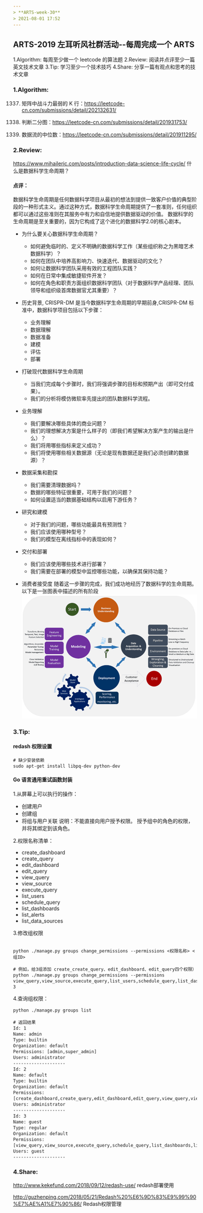 ```yaml
---
> **ARTS-week-30**
> 2021-08-01 17:52
---
```



## ARTS-2019 左耳听风社群活动--每周完成一个 ARTS
1.Algorithm: 每周至少做一个 leetcode 的算法题
2.Review: 阅读并点评至少一篇英文技术文章
3.Tip: 学习至少一个技术技巧
4.Share: 分享一篇有观点和思考的技术文章

### 1.Algorithm:

1337. 矩阵中战斗力最弱的 K 行：https://leetcode-cn.com/submissions/detail/202132631/

785. 判断二分图：https://leetcode-cn.com/submissions/detail/201931753/

295. 数据流的中位数：https://leetcode-cn.com/submissions/detail/201911295/

### 2.Review:


https://www.mihaileric.com/posts/introduction-data-science-life-cycle/
什么是数据科学生命周期？

#### 点评：

数据科学生命周期是任何数据科学项目从最初的想法到提供一致客户价值的典型阶段的一种形式主义。通过这种方式，数据科学生命周期提供了一套准则，任何组织都可以通过这些准则在其服务中有力和自信地提供数据驱动的价值。
数据科学的生命周期是至关重要的，因为它构成了这个进化的数据科学2.0的核心剧本。

- 为什么要关心数据科学生命周期？
  - 如何避免临时的、定义不明确的数据科学工作（某些组织称之为黑暗艺术数据科学）？
  - 如何在团队中培养高影响力、快速迭代、数据驱动的文化？
  - 如何让数据科学团队采用有效的工程团队实践？
  - 如何在日常中集成敏捷软件开发？
  - 如何在角色和职责方面组织数据科学团队（对于数据科学产品经理、团队领导和组织级首席数据官尤其重要）？

- 历史背景, CRISPR-DM 是当今数据科学生命周期的早期前身,CRISPR-DM 标准中，数据科学项目包括以下步骤：
  - 业务理解
  - 数据理解
  - 数据准备
  - 建模
  - 评估
  - 部署

- 打破现代数据科学生命周期
  - 当我们完成每个步骤时，我们将强调步骤的目标和预期产出（即可交付成果）。
  - 我们的分析将模仿微软率先提出的团队数据科学流程。

- 业务理解
  - 我们要解决哪些具体的商业问题？
  - 我们的理想解决方案是什么样子的（即我们希望解决方案产生的输出是什么）？
  - 我们将用哪些指标来定义成功？
  - 我们将使用哪些相关数据源（无论是现有数据还是我们必须创建的数据源）？

- 数据采集和勘探
  - 我们需要清理数据吗？
  - 数据的哪些特征很重要，可用于我们的问题？
  - 如何设置适当的数据基础结构以启用下游任务？ 

- 研究和建模
  - 对于我们的问题，哪些功能最具有预测性？
  - 我们应该使用哪种型号？
  - 我们的模型在离线指标中的表现如何？

- 交付和部署
  - 我们应该使用哪些技术进行部署？
  - 我们需要在部署的模型中监控哪些功能，以确保其保持功能？

- 消费者接受度
  随着这一步骤的完成，我们成功地经历了数据科学的生命周期。以下是一张图表中描述的所有阶段
  ![An image](./images/ARTS-week-30-0.png)


### 3.Tip:

#### redash 权限设置

```shell
# 缺少安装依赖
sudo apt-get install libpq-dev python-dev
```

#### Go 语言通用重试函数封装

1.从屏幕上可以执行的操作：
- 创建用户
- 创建组
- 将组与用户关联
说明：不能直接向用户授予权限。 授予组中的角色的权限，并将其绑定到该角色。

2.权限名称清单：
- create_dashboard
- create_query
- edit_dashboard
- edit_query
- view_query
- view_source
- execute_query
- list_users
- schedule_query
- list_dashboards
- list_alerts
- list_data_sources

3.修改组权限

```shell

python ./manage.py groups change_permissions --permissions <权限名称> <组ID>

# 例如，给3组添加 create_create_query、edit_dashboard、edit_query四个权限）
python ./manage.py groups change_permissions --permissions view_query,view_source,execute_query,list_users,schedule_query,list_dashboards,list_alerts,list_data_sources 3
```

4.查询组权限：

```shell
python ./manage.py groups list

# 返回结果
Id: 1
Name: admin
Type: builtin
Organization: default
Permissions: [admin,super_admin]
Users: administrator
--------------------
Id: 2
Name: default
Type: builtin
Organization: default
Permissions: [create_dashboard,create_query,edit_dashboard,edit_query,view_query,view_source,execute_query,list_users,schedule_query,list_dashboards,list_alerts,list_data_sources]
Users: administrator
--------------------
Id: 3
Name: guest
Type: regular
Organization: default
Permissions: [view_query,view_source,execute_query,schedule_query,list_dashboards,list_alerts,list_data_sources]
Users: guest
--------------------
```


### 4.Share:

http://www.kekefund.com/2018/09/12/redash-use/
redash部署使用

http://guzhenping.com/2018/05/21/Redash%20%E6%9D%83%E9%99%90%E7%AE%A1%E7%90%86/
Redash权限管理
